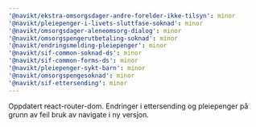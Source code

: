 ```yaml
---
'@navikt/ekstra-omsorgsdager-andre-forelder-ikke-tilsyn': minor
'@navikt/pleiepenger-i-livets-sluttfase-soknad': minor
'@navikt/omsorgsdager-aleneomsorg-dialog': minor
'@navikt/omsorgspengerutbetaling-soknad': minor
'@navikt/endringsmelding-pleiepenger': minor
'@navikt/sif-common-soknad-ds': minor
'@navikt/sif-common-forms-ds': minor
'@navikt/pleiepenger-sykt-barn': minor
'@navikt/omsorgspengesoknad': minor
'@navikt/sif-ettersending': minor
---
```


Oppdatert react-router-dom. Endringer i ettersending og pleiepenger på grunn av feil bruk av navigate i ny versjon.
